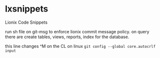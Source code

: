 # lxsnippets
Lionix Code Snippets

run sh file on git-msg to enforce lionix commit message policy.
on query there are create tables, views, reports, index for the database.

this line changes ^M on the CL on linux
`git config --global core.autocrlf input`
